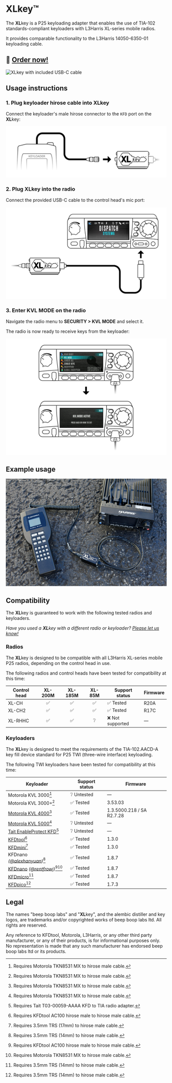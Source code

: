 **XL**key™
============

The **XL**key is a P25 keyloading adapter that enables the use of TIA-102 standards-compliant keyloaders with L3Harris XL-series mobile radios.

It provides comparable functionality to the L3Harris 14050-6350-01 keyloading cable.

## 🛒 [Order now!](https://shop.beepbooplabs.ltd/products/xlkey%E2%84%A2)

![**XL**key with included USB-C cable](images/xlkey.jpg)

## Usage instructions

### 1. Plug keyloader hirose cable into **XL**key

Connect the keyloader's male hirose connector to the `KFD` port on the **XL**key:

![Step 1 diagram](<images/instructions/1.png>)

### 2. Plug **XL**key into the radio

Connect the provided USB-C cable to the control head's mic port:

![Step 2 diagram](<images/instructions/2.png>)

### 3. Enter **KVL MODE** on the radio

Navigate the radio menu to **SECURITY > KVL MODE** and select it.

The radio is now ready to receive keys from the keyloader:

![Step 3 diagram](<images/instructions/3.png>)

## Example usage

![**XL**key connecting a KVL 3000+ and XL-series CH](images/kvl3000plus.jpg)

## Compatibility

The **XL**key is guaranteed to work with the following tested radios and keyloaders.

*Have you used a **XL**key with a different radio or keyloader? [Please let us know!](mailto:info@beepbooplabs.ltd)*

### Radios

The **XL**key is designed to be compatible with all L3Harris XL-series mobile P25 radios, depending on the control head in use.

The following radios and control heads have been tested for compatibility at this time:

| Control head | XL-200M | XL-185M | XL-85M | Support status    | Firmware |
|--------------|:-------:|:-------:|:------:|-------------------|----------|
| XL-CH        | ✅      | ✅     | ✅     | ✅ Tested        | R20A     |
| XL-CH2       | ✅      | ✅     | ✅     | ✅ Tested        | R17C     |
| XL-RHHC      | ✅      | ✅     | ❔      | ❌ Not supported | —        |

### Keyloaders

The **XL**key is designed to meet the requirements of the TIA-102.AACD-A key fill device standard for P25 TWI (three-wire interface) keyloading.

The following TWI keyloaders have been tested for compatibility at this time:

| Keyloader                                                                                                                           | Support status | Firmware                   |
|-------------------------------------------------------------------------------------------------------------------------------------|----------------|----------------------------|
| Motorola KVL 3000[^mxtohirose]                                                                                                      | ❔ Untested    | —                          |
| Motorola KVL 3000+[^mxtohirose]                                                                                                     | ✅ Tested      | 3.53.03                    |
| [Motorola KVL 4000](https://www.motorolasolutions.com/en_us/products/p25-products/security/kvl-4000.html)[^mxtohirose]              | ✅ Tested      | 1.3.5000.218 / SA R2.7.28  |
| [Motorola KVL 5000](https://www.motorolasolutions.com/en_us/products/p25-products/security/kvl-5000.html)[^mxtohirose]              | ❔ Untested    | —                          |
| [Tait EnableProtect KFD](https://www.taitcommunications.com/products/tait-enable-network-management/enableprotect#KFD)[^taittiabox] | ❔ Untested    | —                          |
| [KFDtool](https://store.kfdtool.com/)[^hirosetohirose]                                                                              | ✅ Tested      | 1.3.0                      |
| [KFDmini](https://www.ebay.com/itm/144716303249)[^trs17tohirose]                                                                    | ✅ Tested      | 1.3.0                      |
| KFDnano *([@alexhanyuan](https://github.com/@alexhanyuan))*[^trs14tohirose]                                                         | ✅ Tested      | 1.8.7                      |
| [KFDnano](https://www.ebay.com/usr/rentfrowj) *([@rentfrowj](https://github.com/@rentfrowj))*[^hirosetohirose][^mxtohirose]         | ✅ Tested      | 1.8.7                      |
| [KFDmicro](https://store.w3axl.com/products/kfdmicro-3d-printed-case-1)[^trs14tohirose]                                             | ✅ Tested      | 1.8.7                      |
| [KFDpico](https://www.ebay.com/itm/297004299797)[^trs14tohirose]                                                                    | ✅ Tested      | 1.7.3                      |

## Legal

The names "beep boop labs" and "**XL**key", and the alembic distiller and key logos, are trademarks and/or copyrighted works of beep boop labs ltd. All rights are reserved.

Any reference to KFDtool, Motorola, L3Harris, or any other third party manufacturer, or any of their products, is for informational purposes only. No representation is made that any such manufacturer has endorsed beep boop labs ltd or its products.


[^hirosetohirose]: Requires KFDtool AC100 hirose male to hirose male cable.
[^mxtohirose]: Requires Motorola TKN8531 MX to hirose male cable.
[^taittiabox]: Requires Tait T03-00059-AAAA KFD to TIA radio adapter.
[^trs14tohirose]: Requires 3.5mm TRS (14mm) to hirose male cable.
[^trs17tohirose]: Requires 3.5mm TRS (17mm) to hirose male cable.
